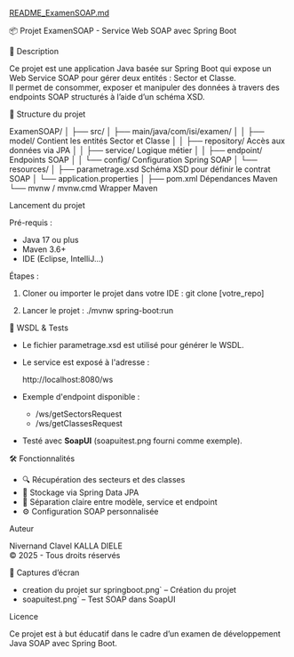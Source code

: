 [README_ExamenSOAP.md](https://github.com/user-attachments/files/21607865/README_ExamenSOAP.md)

📦 Projet ExamenSOAP - Service Web SOAP avec Spring Boot

🧾 Description

Ce projet est une application Java basée sur Spring Boot qui expose un Web Service SOAP pour gérer deux entités : Sector et Classe.  
Il permet de consommer, exposer et manipuler des données à travers des endpoints SOAP structurés à l’aide d’un schéma XSD.

 📁 Structure du projet

ExamenSOAP/
│
├── src/
│   ├── main/java/com/isi/examen/
│   │   ├── model/              Contient les entités Sector et Classe
│   │   ├── repository/         Accès aux données via JPA
│   │   ├── service/            Logique métier
│   │   ├── endpoint/           Endpoints SOAP
│   │   └── config/             Configuration Spring SOAP
│   └── resources/
│       ├── parametrage.xsd      Schéma XSD pour définir le contrat SOAP
│       └── application.properties
│
├── pom.xml                     Dépendances Maven
└── mvnw / mvnw.cmd             Wrapper Maven

 Lancement du projet

 Pré-requis :
- Java 17 ou plus
- Maven 3.6+
- IDE (Eclipse, IntelliJ...)

 Étapes :

1. Cloner ou importer le projet dans votre IDE :
git clone [votre_repo]

2. Lancer le projet :
./mvnw spring-boot:run


🔗 WSDL & Tests

- Le fichier parametrage.xsd est utilisé pour générer le WSDL.
- Le service est exposé à l'adresse :

  http://localhost:8080/ws


- Exemple d'endpoint disponible :
  - /ws/getSectorsRequest
  - /ws/getClassesRequest

- Testé avec **SoapUI** (soapuitest.png fourni comme exemple).


 🛠️ Fonctionnalités

- 🔍 Récupération des secteurs et des classes
- 💾 Stockage via Spring Data JPA
- 🔐 Séparation claire entre modèle, service et endpoint
- ⚙️ Configuration SOAP personnalisée

 Auteur

Nivernand Clavel KALLA DIELE  
© 2025 - Tous droits réservés

📸 Captures d’écran

- creation du projet sur springboot.png` – Création du projet
- soapuitest.png` – Test SOAP dans SoapUI

 Licence

Ce projet est à but éducatif dans le cadre d’un examen  de développement Java SOAP avec Spring Boot.
